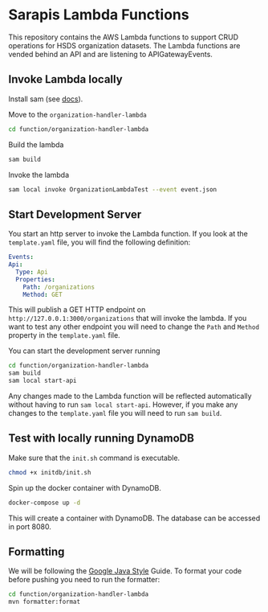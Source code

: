 # Sarapis Lambda Functions
This repository contains the AWS Lambda functions to support CRUD operations for HSDS organization datasets. The Lambda
functions are vended behind an API and are listening to APIGatewayEvents.

## Invoke Lambda locally
Install sam (see [docs](https://docs.aws.amazon.com/serverless-application-model/latest/developerguide/install-sam-cli.html#install-sam-cli-instructions)).

Move to the `organization-handler-lambda`
```bash
cd function/organization-handler-lambda
```
Build the lambda
```bash
sam build
```
Invoke the lambda
```bash
sam local invoke OrganizationLambdaTest --event event.json
```

## Start Development Server
You start an http server to invoke the Lambda function. If you look at the
`template.yaml` file, you will find the following definition:
```yaml
Events:
Api:
  Type: Api
  Properties:
    Path: /organizations
    Method: GET
```
This will publish a GET HTTP endpoint on `http://127.0.0.1:3000/organizations` that will invoke the lambda.
If you want to test any other endpoint you will need to change the `Path` and `Method` property in the `template.yaml` file.

You can start the development server running
```bash
cd function/organization-handler-lambda
sam build
sam local start-api
```
Any changes made to the Lambda function will be reflected automatically without having to run
`sam local start-api`. However, if you make any changes to the `template.yaml` file you will need
to run `sam build`.

## Test with locally running DynamoDB
Make sure that the `init.sh` command is executable.
```bash
chmod +x initdb/init.sh
```
Spin up the docker container with DynamoDB.
```bash
docker-compose up -d
```
This will create a container with DynamoDB. The database can be accessed in port 8080.

## Formatting
We will be following the [Google Java Style](https://google.github.io/styleguide/javaguide.html) Guide.
To format your code before pushing you need to run the formatter:
```bash
cd function/organization-handler-lambda
mvn formatter:format
```
